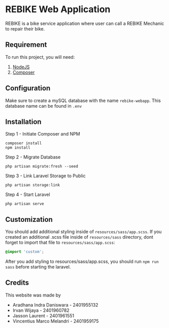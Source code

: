 # REBIKE Web Application
REBIKE is a bike service application where user can call a REBIKE Mechanic to repair their bike.

## Requirement
To run this project, you will need:
1. [NodeJS](https://nodejs.org/en/download/current/)
2. [Composer](https://getcomposer.org/download/)

## Configuration
Make sure to create a mySQL database with the name `rebike-webapp`. This database name can be found in `.env`

## Installation
Step 1 - Initiate Composer and NPM
```
composer install
npm install
```

Step 2 - Migrate Database
```
php artisan migrate:fresh --seed
```

Step 3 - Link Laravel Storage to Public
```
php artisan storage:link
```

Step 4 - Start Laravel
```
php artisan serve
```

## Customization
You should add additional styling inside of `resources/sass/app.scss`. If you created an additional .scss file inside of `resources/sass` directory, dont forget to import that file to `resources/sass/app.scss`:
```scss
@import 'custom';
```

After you add styling to resources/sass/app.scss, you should run `npm run sass` before starting the laravel.

## Credits
This website was made by
- Aradhana Indra Daniswara - 2401955132
- Irvan Wijaya - 2401960782
- Jasson Laurent - 2401961551
- Vincentius Marco Melandri - 2401959175



